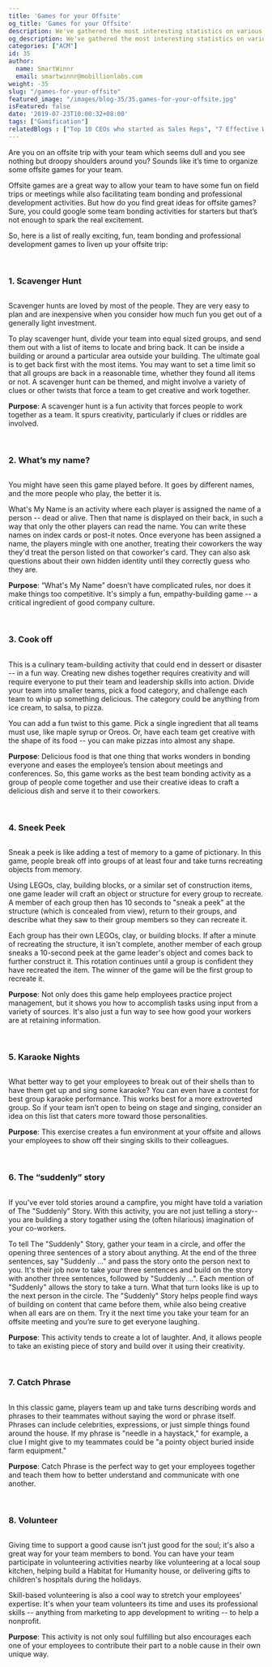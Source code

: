 ```yaml
---
title: 'Games for your Offsite'
og_title: 'Games for your Offsite'
description: We've gathered the most interesting statistics on various aspects of sales that will give you clear insights and make you a smart seller.
og_description: We've gathered the most interesting statistics on various aspects of sales that will give you clear insights and make you a smart seller.
categories: ["ACM"]
id: 35
author:
  name: SmartWinnr
  email: smartwinnr@mobillionlabs.com
weight: -35
slug: "/games-for-your-offsite"
featured_image: "/images/blog-35/35.games-for-your-offsite.jpg"
isFeatured: false
date: '2019-07-23T10:00:32+08:00'
tags: ["Gamification"]
relatedBlogs : ["Top 10 CEOs who started as Sales Reps", "7 Effective Ways to Increase Sales Effectiveness", "Sales Contest Part 3: 9 Proven Sales Contests that Drive Productivity"]
---
```


Are you on an offsite trip with your team which seems dull and you see nothing but droopy shoulders around you? Sounds like it’s time to organize some offsite games for your team.

Offsite games are a great way to allow your team to have some fun on field trips or meetings while also facilitating team bonding and professional development activities. But how do you find great ideas for offsite games? Sure, you could google some team bonding activities for starters but that’s not enough to spark the real excitement. 

So, here is a list of really exciting, fun, team bonding and professional development games to liven up your offsite trip:

<br>

### **1. Scavenger Hunt**

<img alt="" src="/images/blog-35/jed-villejo-bEcC0nyIp2g-unsplash.jpg" class="ml-padding-top0 ml-padding-bottom0">

Scavenger hunts are loved by most of the people. They are very easy to plan and are inexpensive when you consider how much fun you get out of a generally light investment. 

To play scavenger hunt, divide your team into equal sized groups, and send them out with a list of items to locate and bring back. It can be inside a building or around a particular area outside your building. The ultimate goal is to get back first with the most items. You may want to set a time limit so that all groups are back in a reasonable time, whether they found all items or not. A scavenger hunt can be themed, and might involve a variety of clues or other twists that force a team to get creative and work together.

**Purpose**: A scavenger hunt is a fun activity that forces people to work together as a team. It spurs creativity, particularly if clues or riddles are involved.

<br>

### **2. What’s my name?**

<img alt="" src="/images/blog-35/school-3278233_1920.jpg" class="ml-padding-top0 ml-padding-bottom0">

You might have seen this game played before. It goes by different names, and the more people who play, the better it is.

What's My Name is an activity where each player is assigned the name of a person -- dead or alive. Then that name is displayed on their back, in such a way that only the other players can read the name. You can write these names on index cards or post-it notes. Once everyone has been assigned a name, the players mingle with one another, treating their coworkers the way they'd treat the person listed on that coworker's card. They can also ask questions about their own hidden identity until they correctly guess who they are.

**Purpose**: “What's My Name” doesn’t have complicated rules, nor does it make things too competitive. It's simply a fun, empathy-building game -- a critical ingredient of good company culture.

<br>

### **3. Cook off**

<img alt="" src="/images/blog-35/cupcakes-690040_1920.jpg" class="ml-padding-top0 ml-padding-bottom0">

This is a culinary team-building activity that could end in dessert or disaster -- in a fun way. Creating new dishes together requires creativity and will require everyone to put their team and leadership skills into action. Divide your team into smaller teams, pick a food category, and challenge each team to whip up something delicious. The category could be anything from ice cream, to salsa, to pizza.

You can add a fun twist to this game. Pick a single ingredient that all teams must use, like maple syrup or Oreos. Or, have each team get creative with the shape of its food -- you can make pizzas into almost any shape.

**Purpose**: Delicious food is that one thing that works wonders in bonding everyone and eases the employee’s tension about meetings and conferences. So, this game works as the best team bonding activity as a group of people come together and use their creative ideas to craft a delicious dish and serve it to their coworkers.

<br>

### **4. Sneek Peek**

<img alt="" src="/images/blog-35/lego-903045_1920.jpg" class="ml-padding-top0 ml-padding-bottom0">

Sneak a peek is like adding a test of memory to a game of pictionary. In this game, people break off into groups of at least four and take turns recreating objects from memory.

Using LEGOs, clay, building blocks, or a similar set of construction items, one game leader will craft an object or structure for every group to recreate. A member of each group then has 10 seconds to "sneak a peek" at the structure (which is concealed from view), return to their groups, and describe what they saw to their group members so they can recreate it.

Each group has their own LEGOs, clay, or building blocks. If after a minute of recreating the structure, it isn't complete, another member of each group sneaks a 10-second peek at the game leader's object and comes back to further construct it. This rotation continues until a group is confident they have recreated the item. The winner of the game will be the first group to recreate it.

**Purpose**: Not only does this game help employees practice project management, but it shows you how to accomplish tasks using input from a variety of sources. It's also just a fun way to see how good your workers are at retaining information.

<br>

### **5. Karaoke Nights**

<img alt="" src="/images/blog-35/jon-tyson-9b6yj0m2WVA-unsplash.jpg" class="ml-padding-top0 ml-padding-bottom0">

What better way to get your employees to break out of their shells than to have them get up and sing some karaoke? You can even have a contest for best group karaoke performance. This works best for a more extroverted group. So if your team isn’t open to being on stage and singing, consider an idea on this list that caters more toward those personalities.

**Purpose**: This exercise creates a fun environment at your offsite and allows your employees to show off their singing skills to their colleagues.

<br>

### **6. The “suddenly” story**

<img alt="" src="/images/blog-35/phil-coffman-anV_zgNDZhc-unsplash.jpg" class="ml-padding-top0 ml-padding-bottom0">

If you've ever told stories around a campfire, you might have told a variation of The "Suddenly" Story. With this activity,  you are not just telling a story-- you are building a story togather using the (often hilarious) imagination of your co-workers.

To tell The "Suddenly" Story, gather your team in a circle, and offer the opening three sentences of a story about anything. At the end of the three sentences, say "Suddenly ..." and pass the story onto the person next to you. It's their job now to take your three sentences and build on the story with another three sentences, followed by "Suddenly ...". Each mention of "Suddenly" allows the story to take a turn. What that turn looks like is up to the next person in the circle. The "Suddenly" Story helps people find ways of building on content that came before them, while also being creative when all ears are on them. Try it the next time you take your team for an offsite meeting and you’re sure to get everyone laughing.

**Purpose**: This activity tends to create a lot of laughter. And, it allows people to take an existing piece of story and build over it using their creativity.

<br>

### **7. Catch Phrase**

<img alt="" src="/images/blog-35/austin-distel-rxpThOwuVgE-unsplash.jpg" class="ml-padding-top0 ml-padding-bottom0">

In this classic game, players team up and take turns describing words and phrases to their teammates without saying the word or phrase itself. Phrases can include celebrities, expressions, or just simple things found around the house. If my phrase is "needle in a haystack," for example, a clue I might give to my teammates could be "a pointy object buried inside farm equipment."

**Purpose**: Catch Phrase is the perfect way to get your employees together and teach them how to better understand and communicate with one another.

<br>

### **8. Volunteer**

<img alt="" src="/images/blog-35/volunteer-3976760_1920.jpg" class="ml-padding-top0 ml-padding-bottom0">

Giving time to support a good cause isn't just good for the soul; it's also a great way for your team members to bond. You can have your team participate in volunteering activities nearby like volunteering at a local soup kitchen, helping build a Habitat for Humanity house, or delivering gifts to children's hospitals during the holidays. 

Skill-based volunteering is also a cool way to stretch your employees' expertise: It's when your team volunteers its time and uses its professional skills -- anything from marketing to app development to writing -- to help a nonprofit.

**Purpose**: This activity is not only soul fulfilling but also encourages each one of your employees to contribute their part to a noble cause in their own unique way.